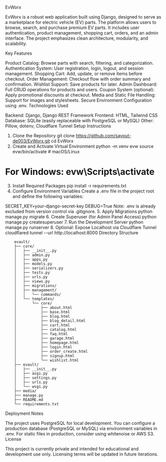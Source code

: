 EvWorx

EvWorx is a robust web application built using Django, designed to serve as a marketplace for electric vehicle (EV) parts. The platform allows users to browse, search, and purchase premium EV parts. It includes user authentication, product management, shopping cart, orders, and an admin interface. The project emphasizes clean architecture, modularity, and scalability.

Key Features

Product Catalog: Browse parts with search, filtering, and categorization.
Authentication System: User registration, login, logout, and session management.
Shopping Cart: Add, update, or remove items before checkout.
Order Management: Checkout flow with order summary and confirmation.
Wishlist Support: Save products for later.
Admin Dashboard: Full CRUD operations for products and users.
Coupon System (optional): Apply promotional discounts at checkout.
Media and Static File Handling: Support for images and stylesheets.
Secure Environment Configuration using .env.
Technologies Used

Backend: Django, Django REST Framework
Frontend: HTML, Tailwind CSS
Database: SQLite (easily replaceable with PostgreSQL or MySQL)
Other: Pillow, dotenv, Cloudflare Tunnel
Setup Instructions

1. Clone the Repository
git clone https://github.com/sayout-de003/EvWorx.git
cd EvWorx
2. Create and Activate Virtual Environment
python -m venv evw
source evw/bin/activate  # macOS/Linux
# For Windows: evw\Scripts\activate
3. Install Required Packages
pip install -r requirements.txt
4. Configure Environment Variables
Create a .env file in the project root and define the following variables:

SECRET_KEY=your-django-secret-key
DEBUG=True
Note: .env is already excluded from version control via .gitignore.
5. Apply Migrations
python manage.py migrate
6. Create Superuser (for Admin Panel Access)
python manage.py createsuperuser
7. Run the Development Server
python manage.py runserver
8. Optional: Expose Localhost via Cloudflare Tunnel
cloudflared tunnel --url http://localhost:8000
Directory Structure

        evault/
        ├── core/
        │   ├── __init__.py
        │   ├── admin.py
        │   ├── apps.py
        │   ├── models.py
        │   ├── serializers.py
        │   ├── tests.py
        │   ├── urls.py
        │   ├── views.py
        │   ├── migrations/
        │   ├── management/
        │   │   └── commands/
        │   └── templates/
        │       └── core/
        │           ├── about.html
        │           ├── base.html
        │           ├── blog.html
        │           ├── blog_detail.html
        │           ├── cart.html
        │           ├── catalog.html
        │           ├── faq.html
        │           ├── garage.html
        │           ├── homepage.html
        │           ├── login.html
        │           ├── order_create.html
        │           ├── signup.html
        │           └── wishlist.html
        ├── evault/
        │   ├── __init__.py
        │   ├── asgi.py
        │   ├── settings.py
        │   ├── urls.py
        │   └── wsgi.py
        ├── media/
        ├── manage.py
        ├── README.md
        └── requirements.txt




Deployment Notes

The project uses PostgreSQL for local development.
You can configure a production database (PostgreSQL or MySQL) via environment variables in .env.
For static files in production, consider using whitenoise or AWS S3.
License

This project is currently private and intended for educational and development use only. Licensing terms will be updated in future iterations.

